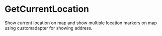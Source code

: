 # GetCurrentLocation
Show current location on map and show multiple location markers on map using customadapter for showing address.


